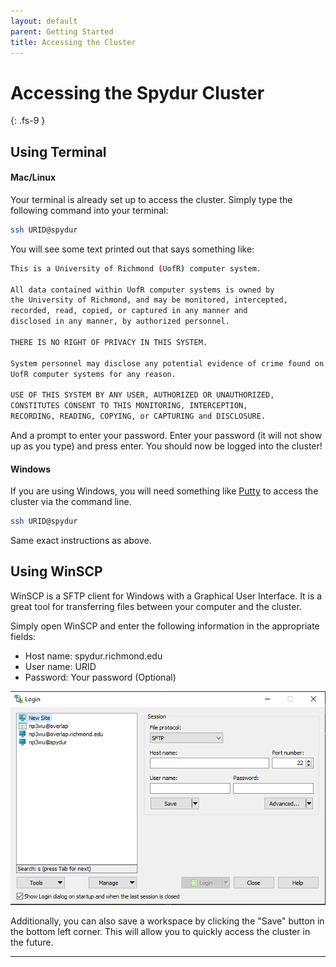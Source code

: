 ```yaml
---
layout: default
parent: Getting Started
title: Accessing the Cluster
---
```


# Accessing the Spydur Cluster
{: .fs-9 }

## Using Terminal

#### Mac/Linux

Your terminal is already set up to access the cluster. Simply type the following command into your terminal:

```bash
ssh URID@spydur
```

You will see some text printed out that says something like:

```bash
This is a University of Richmond (UofR) computer system.

All data contained within UofR computer systems is owned by
the University of Richmond, and may be monitored, intercepted,
recorded, read, copied, or captured in any manner and
disclosed in any manner, by authorized personnel.

THERE IS NO RIGHT OF PRIVACY IN THIS SYSTEM.

System personnel may disclose any potential evidence of crime found on
UofR computer systems for any reason.

USE OF THIS SYSTEM BY ANY USER, AUTHORIZED OR UNAUTHORIZED,
CONSTITUTES CONSENT TO THIS MONITORING, INTERCEPTION,
RECORDING, READING, COPYING, or CAPTURING and DISCLOSURE.
```

And a prompt to enter your password. Enter your password (it will not show up as you type) and press enter. You should now be logged into the cluster! 

#### Windows

If you are using Windows, you will need something like [Putty] to access the cluster via the command line.

```bash
ssh URID@spydur
```

Same exact instructions as above.

## Using WinSCP

WinSCP is a SFTP client for Windows with a Graphical User Interface. It is a great tool for transferring files between your computer and the cluster.

Simply open WinSCP and enter the following information in the appropriate fields:

- Host name: spydur.richmond.edu
- User name: URID
- Password: Your password (Optional)

![winscp_startup_window](images/program/winscp/winscp_startup_window.PNG)


Additionally, you can also save a workspace by clicking the "Save" button in the bottom left corner. This will allow you to quickly access the cluster in the future.

---
[Putty]: https://www.putty.org/
